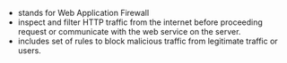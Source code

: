 - stands for Web Application Firewall
- inspect and filter HTTP traffic from the internet before proceeding request or communicate with the web service on the server.
- includes set of rules to block malicious traffic from legitimate traffic or users.
















